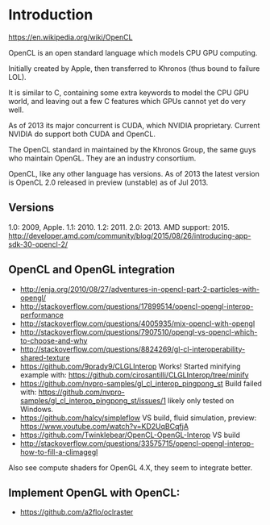 # Introduction

<https://en.wikipedia.org/wiki/OpenCL>

OpenCL is an open standard language which models CPU GPU computing.

Initially created by Apple, then transferred to Khronos (thus bound to failure LOL).

It is similar to C, containing some extra keywords to model the CPU GPU world, and leaving out a few C features which GPUs cannot yet do very well.

As of 2013 its major concurrent is CUDA, which NVIDIA proprietary. Current NVIDIA do support both CUDA and OpenCL.

The OpenCL standard in maintained by the Khronos Group, the same guys who maintain OpenGL. They are an industry consortium.

OpenCL, like any other language has versions. As of 2013 the latest version is OpenCL 2.0 released in preview (unstable) as of Jul 2013.

## Versions

1.0: 2009, Apple.
1.1: 2010.
1.2: 2011.
2.0: 2013. AMD support: 2015. <http://developer.amd.com/community/blog/2015/08/26/introducing-app-sdk-30-opencl-2/>

## OpenCL and OpenGL integration

- <http://enja.org/2010/08/27/adventures-in-opencl-part-2-particles-with-opengl/>
- <http://stackoverflow.com/questions/17899514/opencl-opengl-interop-performance>
- <http://stackoverflow.com/questions/4005935/mix-opencl-with-opengl>
- <http://stackoverflow.com/questions/7907510/opengl-vs-opencl-which-to-choose-and-why>
- <http://stackoverflow.com/questions/8824269/gl-cl-interoperability-shared-texture>
- <https://github.com/9prady9/CLGLInterop> Works! Started minifying example with: <https://github.com/cirosantilli/CLGLInterop/tree/minify>
- <https://github.com/nvpro-samples/gl_cl_interop_pingpong_st> Build failed with: <https://github.com/nvpro-samples/gl_cl_interop_pingpong_st/issues/1> likely only tested on Windows.
- <https://github.com/halcy/simpleflow> VS build, fluid simulation, preview: <https://www.youtube.com/watch?v=KD2UqBCqfjA>
- <https://github.com/Twinklebear/OpenCL-OpenGL-Interop> VS build
- <http://stackoverflow.com/questions/33575715/opencl-opengl-interop-how-to-fill-a-climagegl>

Also see compute shaders for OpenGL 4.X, they seem to integrate better.

## Implement OpenGL with OpenCL:

- <https://github.com/a2flo/oclraster>
